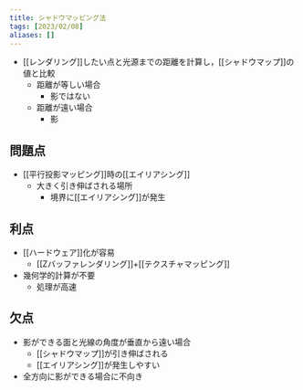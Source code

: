 ```yaml
---
title: シャドウマッピング法
tags: [2023/02/08]
aliases: []
---
```


- [[レンダリング]]したい点と光源までの距離を計算し，[[シャドウマップ]]の値と比較
	- 距離が等しい場合
		- 影ではない
	- 距離が遠い場合
		- 影
## 問題点
- [[平行投影マッピング]]時の[[エイリアシング]]
	- 大きく引き伸ばされる場所
		- 境界に[[エイリアシング]]が発生
## 利点
- [[ハードウェア]]化が容易
	- [[Zバッファレンダリング]]+[[テクスチャマッピング]]
- 幾何学的計算が不要
	- 処理が高速
## 欠点
- 影ができる面と光線の角度が垂直から遠い場合
	- [[シャドウマップ]]が引き伸ばされる
	- [[エイリアシング]]が発生しやすい
- 全方向に影ができる場合に不向き